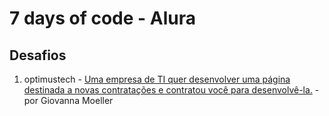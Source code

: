 # 7 days of code - Alura

## Desafios
1. optimustech - [Uma empresa de TI quer desenvolver uma página destinada a novas contratações e contratou você para desenvolvê-la.](https://7daysofcode.io/matricula/html-css) - por Giovanna Moeller